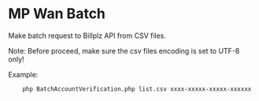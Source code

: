 # MP Wan Batch

Make batch request to Billplz API from CSV files.

Note: Before proceed, make sure the csv files encoding is set to UTF-8 only!

Example:

```bash
    php BatchAccountVerification.php list.csv xxxx-xxxxx-xxxxx-xxxxxx
```
